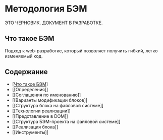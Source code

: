 # Методология БЭМ

ЭТО ЧЕРНОВИК. ДОКУМЕНТ В РАЗРАБОТКЕ.

## Что такое БЭМ

Подход к web-разработке, который позволяет получить гибкий, легко изменяемый код.

## Содержание

* [[Что такое БЭМ]](/bem/bem-method/wiki/Что-такое-БЭМ)
* [[Определения]]
* [[Соглашения по именованию]]
* [[Варианты модификации блоков]]
* [[Структура блока на файловой системе]]
* [[Технологии реализации]]
* [[Представление в DOM]]
* [[Структура БЭМ-проекта на файловой системе]]
* [[Реализация блока]]
* [[Инструменты]]